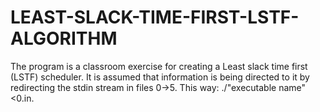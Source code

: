 # LEAST-SLACK-TIME-FIRST-LSTF-ALGORITHM
The program is a classroom exercise for creating a Least slack time first (LSTF) scheduler. It is assumed that information is being directed to it by redirecting the stdin stream in files 0->5. This way: ./"executable name" &lt;0.in.
